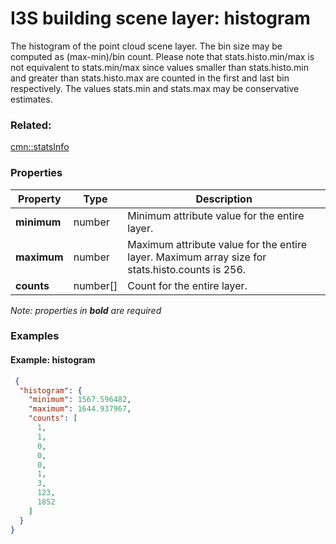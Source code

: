 # I3S building scene layer: histogram

The histogram of the point cloud scene layer. The bin size may be computed as (max-min)/bin count. Please note that stats.histo.min/max is not equivalent to stats.min/max since values smaller than stats.histo.min and greater than stats.histo.max are counted in the first and last bin respectively. The values stats.min and stats.max may be conservative estimates.

### Related:

[cmn::statsInfo](statsInfo.cmn.md)
### Properties

| Property | Type | Description |
| --- | --- | --- |
| **minimum** | number | Minimum attribute value for the entire layer. |
| **maximum** | number | Maximum attribute value for the entire layer. Maximum array size for stats.histo.counts is 256. |
| **counts** | number[] | Count for the entire layer. |

*Note: properties in **bold** are required*

### Examples 

#### Example: histogram 

```json
 {
  "histogram": {
    "minimum": 1567.596482,
    "maximum": 1644.937967,
    "counts": [
      1,
      1,
      0,
      0,
      0,
      1,
      3,
      123,
      1852
    ]
  }
} 
```

